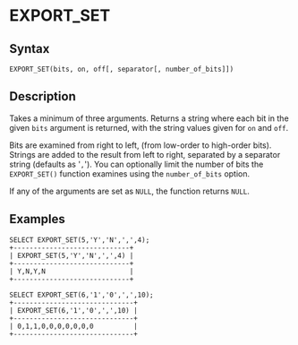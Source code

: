 
# EXPORT_SET

## Syntax


```
EXPORT_SET(bits, on, off[, separator[, number_of_bits]])
```

## Description


Takes a minimum of three arguments. Returns a string where each bit in the given `bits` argument is returned, with the string values given for `on` and `off`.


Bits are examined from right to left, (from low-order to high-order bits). Strings are added to the result from left to right, separated by a separator string (defaults as '`,`'). You can optionally limit the number of bits the `EXPORT_SET()` function examines using the `number_of_bits` option.


If any of the arguments are set as `NULL`, the function returns `NULL`.


## Examples


```
SELECT EXPORT_SET(5,'Y','N',',',4);
+-----------------------------+
| EXPORT_SET(5,'Y','N',',',4) |
+-----------------------------+
| Y,N,Y,N                     |
+-----------------------------+

SELECT EXPORT_SET(6,'1','0',',',10);
+------------------------------+
| EXPORT_SET(6,'1','0',',',10) |
+------------------------------+
| 0,1,1,0,0,0,0,0,0,0          |
+------------------------------+
```
